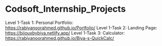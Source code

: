 # Codsoft_Internship_Projects
Level 1-Task 1: Personal Portfolio: https://rabiyanoorahmed.github.io/Portfolio/
Level 1-Task 2: Landing Page: https://bijouxbybiya.netlify.app/
Level 1-Task 3: Calculator: https://rabiyanoorahmed.github.io/Biya-s-QuickCalc/
